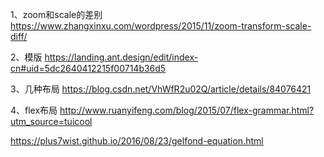 1、zoom和scale的差别
https://www.zhangxinxu.com/wordpress/2015/11/zoom-transform-scale-diff/

2、模版
https://landing.ant.design/edit/index-cn#uid=5dc2640412215f00714b36d5

3、几种布局
https://blog.csdn.net/VhWfR2u02Q/article/details/84076421

4、flex布局
http://www.ruanyifeng.com/blog/2015/07/flex-grammar.html?utm_source=tuicool

https://plus7wist.github.io/2016/08/23/gelfond-equation.html